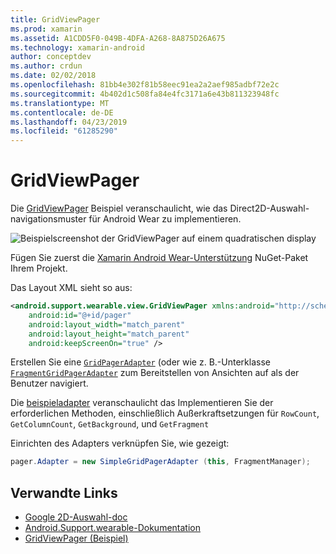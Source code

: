 ```yaml
---
title: GridViewPager
ms.prod: xamarin
ms.assetid: A1CDD5F0-049B-4DFA-A268-8A875D26A675
ms.technology: xamarin-android
author: conceptdev
ms.author: crdun
ms.date: 02/02/2018
ms.openlocfilehash: 81bb4e302f81b58eec91ea2a2aef985adbf72e2c
ms.sourcegitcommit: 4b402d1c508fa84e4fc3171a6e43b811323948fc
ms.translationtype: MT
ms.contentlocale: de-DE
ms.lasthandoff: 04/23/2019
ms.locfileid: "61285290"
---
```

# <a name="gridviewpager"></a>GridViewPager

Die [GridViewPager](https://developer.xamarin.com/samples/GridViewPager/) Beispiel veranschaulicht, wie das Direct2D-Auswahl-navigationsmuster für Android Wear zu implementieren.

![Beispielscreenshot der GridViewPager auf einem quadratischen display](gridviewpager-images/gridviewpager.png)

Fügen Sie zuerst die [Xamarin Android Wear-Unterstützung](https://www.nuget.org/packages/Xamarin.Android.Wear/) NuGet-Paket Ihrem Projekt.

Das Layout XML sieht so aus:

```xml
<android.support.wearable.view.GridViewPager xmlns:android="http://schemas.android.com/apk/res/android"
    android:id="@+id/pager"
    android:layout_width="match_parent"
    android:layout_height="match_parent"
    android:keepScreenOn="true" />
```

Erstellen Sie eine [`GridPagerAdapter`](https://developer.android.com/reference/android/support/wearable/view/GridPagerAdapter.html)
(oder wie z. B.-Unterklasse [`FragmentGridPagerAdapter`](https://developer.android.com/reference/android/support/wearable/view/FragmentGridPagerAdapter.html)
zum Bereitstellen von Ansichten auf als der Benutzer navigiert.

Die [beispieladapter](https://github.com/xamarin/monodroid-samples/blob/master/wear/GridViewPager/GridViewPager/SimpleGridPagerAdapter.cs) veranschaulicht das Implementieren Sie der erforderlichen Methoden, einschließlich Außerkraftsetzungen für `RowCount`, `GetColumnCount`, `GetBackground`, und `GetFragment`

Einrichten des Adapters verknüpfen Sie, wie gezeigt:

```csharp
pager.Adapter = new SimpleGridPagerAdapter (this, FragmentManager);
```



## <a name="related-links"></a>Verwandte Links

- [Google 2D-Auswahl-doc](https://developer.android.com/training/wearables/ui/2d-picker.html)
- [Android.Support.wearable-Dokumentation](https://developer.android.com/reference/android/support/wearable/view/package-summary.html)
- [GridViewPager (Beispiel)](https://developer.xamarin.com/samples/GridViewPager/)
